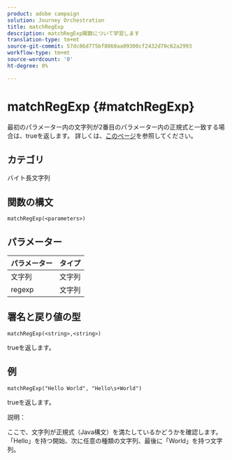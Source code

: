 ```yaml
---
product: adobe campaign
solution: Journey Orchestration
title: matchRegExp
description: matchRegExp関数について学習します
translation-type: tm+mt
source-git-commit: 57dc86d775bf8860aa09300cf2432d70c62a2993
workflow-type: tm+mt
source-wordcount: '0'
ht-degree: 0%

---
```



# matchRegExp {#matchRegExp}

最初のパラメーター内の文字列が2番目のパラメーター内の正規式と一致する場合は、trueを返します。 詳しくは、[このページ](https://docs.oracle.com/javase/7/docs/api/java/util/regex/Pattern.html)を参照してください。

## カテゴリ

 バイト長文字列

## 関数の構文

`matchRegExp(<parameters>)`

## パラメーター

| パラメーター | タイプ |
|--- |--- |
| 文字列 | 文字列 |
| regexp | 文字列 |

## 署名と戻り値の型

`matchRegExp(<string>,<string>)`

trueを返します。

## 例

`matchRegExp("Hello World", "Hello\s+World")`

trueを返します。

説明：

ここで、文字列が正規式（Java構文）を満たしているかどうかを確認します。「Hello」を持つ開始、次に任意の種類の文字列、最後に「World」を持つ文字列。
